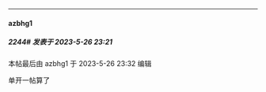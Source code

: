 
*****

####  azbhg1  
##### 2244#       发表于 2023-5-26 23:21

 本帖最后由 azbhg1 于 2023-5-26 23:32 编辑 

单开一帖算了

